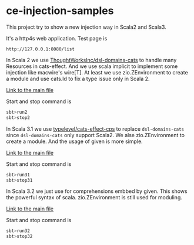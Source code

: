 # ce-injection-samples
This project try to show a new injection way in Scala2 and Scala3.

It's a http4s web application. Test page is
```
http://127.0.0.1:8080/list
```

In Scala 2 we use [ThoughtWorksInc/dsl-domains-cats](https://github.com/ThoughtWorksInc/dsl-domains-cats) to handle many Resources in cats-effect.
And we use scala implicit to implement some injection like macwire's wire[T].
At least we use zio.ZEnvironment to create a module and use cats.Id to fix a type issue only in Scala 2.

[Link to the main file](./modules/scala213/src/main/scala/ce/injection/samples/mainapp/MainAppInjection.scala)


Start and stop command is
```scala
sbt>run2
sbt>stop2
```

In Scala 3.1 we use [typelevel/cats-effect-cps](https://github.com/typelevel/cats-effect-cps) to replace `dsl-domains-cats` since `dsl-domains-cats` only support Scala2.
We alse zio.ZEnvironment to create a module. And the usage of given is more simple.

[Link to the main file](./modules/scala31/src/main/scala/ce/injection/samples/mainapp/MainAppInjection.scala)

Start and stop command is
```scala
sbt>run31
sbt>stop31
```

In Scala 3.2 we just use for comprehensions embbed by given. This shows the powerful syntax of scala.
zio.ZEnvironment is still used for moduling.

[Link to the main file](./modules/scala32/src/main/scala/ce/injection/samples/mainapp/MainAppInjection.scala)

Start and stop command is
```scala
sbt>run32
sbt>stop32
```
